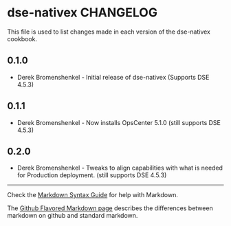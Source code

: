 dse-nativex CHANGELOG
=====================

This file is used to list changes made in each version of the dse-nativex cookbook.

0.1.0
-----
- Derek Bromenshenkel - Initial release of dse-nativex (Supports DSE 4.5.3)

0.1.1
-----
- Derek Bromenshenkel - Now installs OpsCenter 5.1.0 (still supports DSE 4.5.3)

0.2.0
-----
- Derek Bromenshenkel - Tweaks to align capabilities with what is needed for Production deployment. (still supports DSE 4.5.3)

- - -
Check the [Markdown Syntax Guide](http://daringfireball.net/projects/markdown/syntax) for help with Markdown.

The [Github Flavored Markdown page](http://github.github.com/github-flavored-markdown/) describes the differences between markdown on github and standard markdown.
